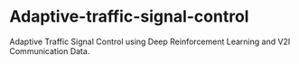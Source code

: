 # Adaptive-traffic-signal-control
Adaptive Traffic Signal Control using Deep Reinforcement Learning and V2I Communication Data.
